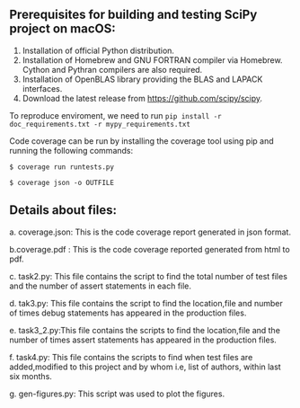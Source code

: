 ## Prerequisites for building and testing SciPy project on macOS:
1.	Installation of official Python distribution.
2.	Installation of Homebrew and GNU FORTRAN compiler via Homebrew. Cython and Pythran compilers are also required.
3.	Installation of OpenBLAS library providing the BLAS and LAPACK interfaces.
4.	Download the latest release from https://github.com/scipy/scipy.

To reproduce enviroment, we need to run `pip install -r doc_requirements.txt -r mypy_requirements.txt`

Code coverage can be run by installing the coverage tool using pip and running the following commands: 

`$ coverage run runtests.py`

`$ coverage json -o OUTFILE`

## Details about files:

a. coverage.json: This is the code coverage report generated in json format.

b.coverage.pdf : This is the code coverage reported generated from html to pdf.

c. task2.py: This file contains the script to find the total number of test files and the number of assert statements in each file.

d. tak3.py: This file contains the script to find the location,file and number of times debug  statements has appeared in the production files.

e. task3_2.py:This file contains the scripts to find the location,file and the number of times assert statements has appeared in the production files.

f. task4.py: This file contains the scripts to find when test files are added,modified to this project and by whom i.e, list of authors, within last six months.

g. gen-figures.py: This script was used to plot the figures.
